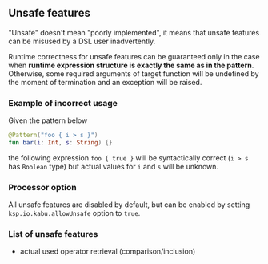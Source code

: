 
## Unsafe features
"Unsafe" doesn't mean "poorly implemented", it means that unsafe features can be misused by a DSL user inadvertently.

Runtime correctness for unsafe features can be guaranteed only in the case when **runtime expression structure is exactly the same as in the pattern**. Otherwise, some required arguments of target function will be undefined by the moment of termination and an exception will be raised.

### Example of incorrect usage
Given the pattern below
```kotlin
@Pattern("foo { i > s }")
fun bar(i: Int, s: String) {}
```
the following expression `foo { true }` will be syntactically correct (`i > s` has `Boolean` type) but actual values for `i` and `s` will be unknown.

### Processor option
All unsafe features are disabled by default, but can be enabled by setting `ksp.io.kabu.allowUnsafe` option to `true`.

### List of unsafe features
- actual used operator retrieval (comparison/inclusion)
